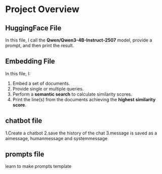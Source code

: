 # Project Overview

## HuggingFace File
In this file, I call the **Qwen/Qwen3-4B-Instruct-2507** model, provide a prompt, and then print the result.

## Embedding File
In this file, I:
1. Embed a set of documents.
2. Provide single or multiple queries.
3. Perform a **semantic search** to calculate similarity scores.
4. Print the line(s) from the documents achieving the **highest similarity score**.
## chatbot file
1.Create a chatbot
2.save the history of the chat
3.message is saved as a aimessage, humanmessage and systemmessage
## prompts file
learn to make prompts template
